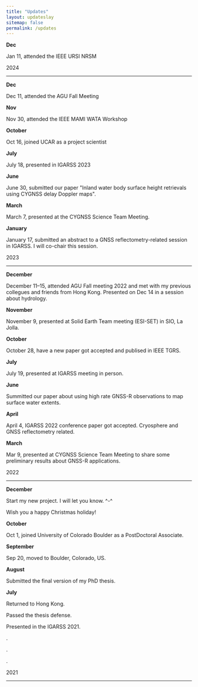 ```yaml
---
title: "Updates"
layout: updateslay
sitemap: false
permalink: /updates
---
```

**Dec**

Jan 11, attended the IEEE URSI NRSM 

2024

---
**Dec**

Dec 11, attended the AGU Fall Meeting

**Nov**

Nov 30, attended the IEEE MAMI WATA Workshop

**October**

Oct 16, joined UCAR as a project scientist  

**July**

July 18, presented in IGARSS 2023  

**June**

June 30, submitted our paper "Inland water body surface height retrievals using CYGNSS delay Doppler maps". 

**March**

March 7, presented at the CYGNSS Science Team Meeting.

**January**

January 17, submitted an abstract to a GNSS reflectometry-related session in IGARSS. I will co-chair this session.

2023 

---

**December**

December 11–15, attended AGU Fall meeting 2022 and met with my previous collegues and friends from Hong Kong. Presented on Dec 14 in a session about hydrology.

**November**

November 9, presented at Solid Earth Team meeting (ESI-SET) in SIO, La Jolla. 

**October**

October 28, have a new paper got accepted and publised in IEEE TGRS. 

**July**

July 19, presented at IGARSS meeting in person. 

**June**

Summitted our paper about using high rate GNSS-R observations to map surface water extents.

**April**

April 4, IGARSS 2022 conference paper got accepted. Cryosphere and GNSS reflectometry related.

**March**

Mar 9, presented at CYGNSS Science Team Meeting to share some preliminary results about GNSS-R applications.

2022 

---

**December**

Start my new project. I will let you know. ^-^ 

Wish you a happy Christmas holiday!

**October**

Oct 1, joined University of Colorado Boulder as a PostDoctoral Associate.

**September**

Sep 20, moved to Boulder, Colorado, US.

**August**

Submitted the final version of my PhD thesis. 

**July**

Returned to Hong Kong.

Passed the thesis defense.

Presented in the IGARSS 2021.

.

.

.

2021

---
